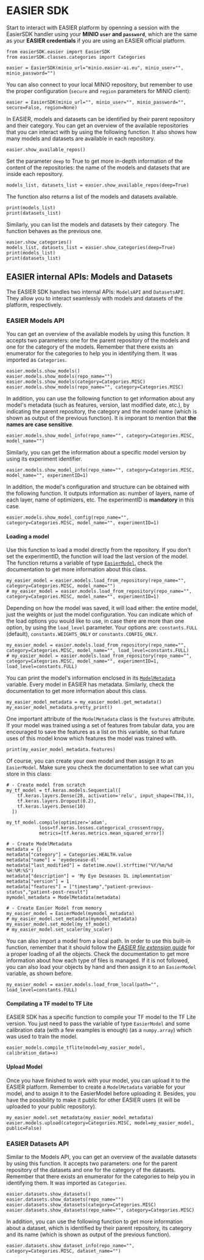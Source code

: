 # EASIER SDK

Start to interact with EASIER platform by openning a session with the EasierSDK handler using your __MINIO `user` and `password`__, which are the same as your __EASIER credentials__ if you are using an EASIER official platform.  

```
from easierSDK.easier import EasierSDK
from easierSDK.classes.categories import Categories

easier = EasierSDK(minio_url="minio.easier-ai.eu", minio_user="", minio_password="")  
```

You can also connect to your local MINIO repository, but remember to use the proper configuration (`secure` and `region` parameters for MINIO client):

```
easier = EasierSDK(minio_url="", minio_user="", minio_password="", secure=False, region=None)
```

In EASIER, models and datasets can be identified by their parent repository and their category. You can get an overview of the available repositories that you can interact with by using the following function. It also shows how many models and datasets are available in each repository. 

```
easier.show_available_repos()  
```

Set the parameter `deep` to True to get more in-depth information of the content of the repositories: the name of the models and datasets that are inside each repository.

```
models_list, datasets_list = easier.show_available_repos(deep=True)  
```

The function also returns a list of the models and datasets available. 

```
print(models_list)
print(datasets_list)
```

Similarly, you can list the models and datasets by their category. The function behaves as the previous one.

```
easier.show_categories()
models_list, datasets_list = easier.show_categories(deep=True)  
print(models_list)
print(datasets_list)
```

## EASIER internal APIs: Models and Datasets

The EASIER SDK handles two internal APIs: `ModelsAPI` and `DatasetsAPI`. They allow you to interact seamlessly with models and datasets of the platform, respectively. 

### EASIER Models API

You can get an overview of the available models by using this function. It accepts two parameters: one for the parent repository of the models and one for the category of the models. Remember that there exists an enumerator for the categories to help you in identifying them. It was imported as `Categories`. 

```
easier.models.show_models()
easier.models.show_models(repo_name="") 
easier.models.show_models(category=Categories.MISC)  
easier.models.show_models(repo_name="", category=Categories.MISC)  
```

In addition, you can use the following function to get information about any model's metadata (such as features, version, last modified date, etc.), by indicating the parent repository, the category and the model name (which is shown as output of the previous function). It is imporant to mention that __the names are case sensitive__. 

```
easier.models.show_model_info(repo_name="", category=Categories.MISC, model_name="")
```

Similarly, you can get the information about a specific model version by using its experiment identifier.  

```
easier.models.show_model_info(repo_name="", category=Categories.MISC, model_name="", experimentID=1)
```

In addition, the model's configuration and structure can be obtained with the following function. It outputs information as: number of layers, name of each layer, name of optimizers, etc. The experimentID is __mandatory__ in this case. 

```
easier.models.show_model_config(repo_name="", category=Categories.MISC, model_name="", experimentID=1)
```

#### Loading a model

Use this function to load a model directly from the repository. If you don't set the experimentID, the function will load the last version of the model. The function returns a variable of type [`EasierModel`](easierSDK/classes/easier_model.py), check the documentation to get more information about this class. 

```
my_easier_model = easier.models.load_from_repository(repo_name="", category=Categories.MISC, model_name="")
# my_easier_model = easier.models.load_from_repository(repo_name="", category=Categories.MISC, model_name="", experimentID=1)
```

Depending on how the model was saved, it will load either: the entire model, just the weights or just the model configuration. You can indicate which of the load options you would like to use, in case there 
are more than one option, by using the `load_level` parameter. Your options are: `constants.FULL` (default), `constants.WEIGHTS_ONLY` or `constants.CONFIG_ONLY`.

```
my_easier_model = easier.models.load_from_repository(repo_name="", category=Categories.MISC, model_name="", load_level=constants.FULL)
# my_easier_model = easier.models.load_from_repository(repo_name="", category=Categories.MISC, model_name="", experimentID=1, load_level=constants.FULL)
```

You can print the model's information enclosed in its [`ModelMetadata`](easierSDK/classes/model_metadata.py) variable. Every model in EASIER has metadata. Similarly, check the documentation to get more information about this class. 

```
my_easier_model_metadata = my_easier_model.get_metadata()
my_easier_model_metadata.pretty_print()
```

One important attribute of the `ModelMetadata` class is the `features` attribute. If your model was trained using a set of features from tabular data, you are encouraged to save the features as a list on this variable, so that future uses of this model know which features the model was trained with.  

```
print(my_easier_model_metadata.features)
```

Of course, you can create your own model and then assign it to an `EasierModel`. Make sure you check the documentation to see what can you store in this class:

```
# - Create model from scratch
my_tf_model = tf.keras.models.Sequential([
    tf.keras.layers.Dense(28, activation='relu', input_shape=(784,)),
    tf.keras.layers.Dropout(0.2),
    tf.keras.layers.Dense(10)
  ])

my_tf_model.compile(optimizer='adam',
            loss=tf.keras.losses.categorical_crossentropy,
            metrics=[tf.keras.metrics.mean_squared_error])

# - Create ModelMetadata
metadata = {}
metadata["category"] = Categories.HEALTH.value
metadata["name"] = 'eyedesease-dl'
metadata["last_modified"] = datetime.now().strftime("%Y/%m/%d %H:%M:%S")
metadata["description"] = 'My Eye Deseases DL implementation'
metadata["version"] = 1
metadata["features"] = ["timestamp","patient-previous-status","patient-post-result"]
mymodel_metadata = ModelMetadata(metadata)

# - Create Easier Model from memory
my_easier_model = EasierModel(mymodel_metadata)
# my_easier_model.set_metadata(mymodel_metadata)
my_easier_model.set_model(my_tf_model)
# my_easier_model.set_scaler(my_scaler)
```

You can also import a model from a local path. In order to use this built-in function, remember that it should follow the [_EASIER file extension guide_](easierSDK/docs/guides/EASIER_file_extension_guide.md) for a proper loading of all the objects. Check the documentation to get more information about how each type of files is managed. If it is not followed, you can also load your objects by hand and then assign it to an `EasierModel` variable, as shown before. 

```
my_easier_model = easier.models.load_from_local(path="", load_level=constants.FULL)
```

#### Compilating a TF model to TF Lite

EASIER SDK has a specific function to compile your TF model to the TF Lite version. You just need to pass the variable of type `EasierModel` and some calibration data (with a few examples is enough) (as a `numpy.array`) which was used to train the model. 

```
easier_models.compile_tflite(model=my_easier_model, calibration_data=x)
```

#### Upload Model

Once you have finished to work with your model, you can upload it to the EASIER platform. Remember to create a `ModelMetadata` variable for your model, and to assign it to the EasierModel before uploading it. Besides, you have the possibility to make it public for other EASIER users (it will be uploaded to your public repository).  

```
my_easier_model.set_metadata(my_easier_model_metadata)
easier.models.upload(category=Categories.MISC, model=my_easier_model, public=False)
```

### EASIER Datasets API

Similar to the Models API, you can get an overview of the available datasets by using this function. It accepts two parameters: one for the parent repository of the datasets and one for the category of the datasets. Remember that there exists an enumerator for the categories to help you in identifying them. It was imported as `Categories`.

```
easier.datasets.show_datasets()  
easier.datasets.show_datasets(repo_name="")  
easier.datasets.show_datasets(category=Categories.MISC)  
easier.datasets.show_datasets(repo_name="", category=Categories.MISC)  
```

In addition, you can use the following function to get more information about a dataset, which is identified by their parent repository, its category and its name (which is shown as output of the previous function).  

```
easier.datasets.show_dataset_info(repo_name="", category=Categories.MISC, dataset_name="")
```

